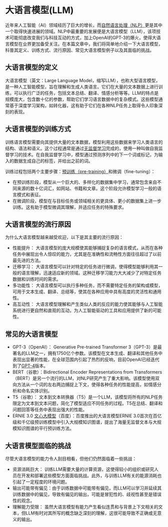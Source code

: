 # 大语言模型(LLM)

近年来人工智能（AI）领域经历了巨大的增长，而[自然语言处理（NLP）](http://localhost:5173/entry/?id=1011)更是其中一个取得快速进展的领域。NLP中最重要的发展便是大语言模型（LLM），该项技术可能彻底改变我们与科技互动的方式，加上OpenAI的GPT-3的爆火，使得大语言模型在业界更加备受关注。在本篇文章中，我们将简单地介绍一下大语言模型，科普其定义、训练方式、流行原因、常见大语言模型例子以及其面临的挑战。

## 大语言模型的定义

大语言模型（英文：Large Language Model，缩写LLM），也称大型语言模型，是一种人工智能模型，旨在理解和生成人类语言。它们在大量的文本数据上进行训练，可以执行广泛的任务，包括文本总结、翻译、情感分析等等。LLM的特点是规模庞大，包含数十亿的参数，帮助它们学习语言数据中的复杂模式。这些模型通常基于深度学习架构，如转化器，这有助于它们在各种NLP任务上取得令人印象深刻的表现。

## 大语言模型的训练方式

训练语言模型需要向其提供大量的文本数据，模型利用这些数据来学习人类语言的结构、语法和语义。这个过程通常是通过[无监督学习](http://localhost:5173/entry/?id=1010)完成的，使用一种叫做自我监督学习的技术。在自我监督学习中，模型通过预测序列中的下一个词或标记，为输入的数据生成自己的标签，并给出之前的词。

训练过程包括两个主要步骤：[预训练（pre-training）](http://localhost:5173/entry/?id=1006)和微调（fine-tuning）：

+   在预训练阶段，模型从一个巨大的、多样化的数据集中学习，通常包含来自不同来源的数十亿词汇，如网站、书籍和文章。这个阶段允许模型学习一般的语言模式和表征。
+   在微调阶段，模型在与目标任务或领域相关的更具体、更小的数据集上进一步训练。这有助于模型微调其理解，并适应任务的特殊要求。

## 大语言模型的流行原因

为什么大语言模型越来越受欢迎，以下是其主要的流行原因：

+   性能提升： 大语言模型的庞大规模使其能够捕捉复杂的语言模式，从而在各种任务中展现出令人惊叹的能力，尤其是在准确性和流畅性方面往往超过了以前最先进的方法。
+   迁移学习： 大语言模型可以针对特定的任务进行微调，使得模型能够利用其一般的语言理解，迅速适应新的领域。这种迁移学习能力大大减少了对特定任务数据和训练时间的需求。
+   多功能性： 大语言模型可以执行多种任务，而不需要特定任务的架构或模型，可用于文本生成、翻译、总结等，使其在各种应用中具有高度的灵活性和通用性。
+   高互动性： 大语言模型理解和产生类似人类的反应的能力使其能够与人工智能系统进行更自然和直观的互动，为人工智能驱动的工具和应用提供了新的可能性。

## 常见的大语言模型

+   GPT-3（OpenAI）： Generative Pre-trained Transformer 3（GPT-3）是最著名的LLM之一，拥有1750亿个参数。该模型在文本生成、翻译和其他任务中表现出显著的性能，在全球范围内引起了热烈的反响，目前OpenAI已经迭代到了[GPT-4](https://openai.com/gpt-4)版本。
+   BERT（谷歌）：Bidirectional Encoder Representations from Transformers（BERT）是另一个流行的LLM，对NLP研究产生了重大影响。该模型使用双向方法从一个词的左右两边捕捉上下文，使得各种任务的性能提高，如情感分析和命名实体识别。
+   T5（谷歌）： 文本到文本转换器（T5）是一个LLM，该模型将所有的NLP任务限定为文本到文本问题，简化了模型适应不同任务的过程。T5在总结、翻译和问题回答等任务中表现出强大的性能。
+   ERNIE 3.0 [文心大模型](https://yiyan.baidu.com/welcome)（百度）：百度推出的大语言模型ERNIE 3.0首次在百亿级和千亿级预训练模型中引入大规模知识图谱，提出了海量无监督文本与大规模知识图谱的平行预训练方法。

## 大语言模型面临的挑战

尽管大语言模型的能力令人刮目相看，但他们仍然面临着一些挑战：

+   资源消耗巨大： 训练LLM需要大量的计算资源，这使得较小的组织或研究人员在开发和部署这些模型方面面临挑战。此外，与训练LLM有关的能源消耗也引起了一定程度的环境问题。
+   输出可能带有偏见：由于训练数据中可能带有偏见，而LLM可以学习并延续其训练数据中的偏见，导致有偏见的输出，可能是冒犯性的、歧视性甚至是错误性的观念。
+   理解能力受限： 虽然大语言模型有能力产生看似连贯和与背景上下文相关的文本，但LLM有时对其所写的概念缺乏深刻的理解，这很可能导致不正确或无意义的输出。
